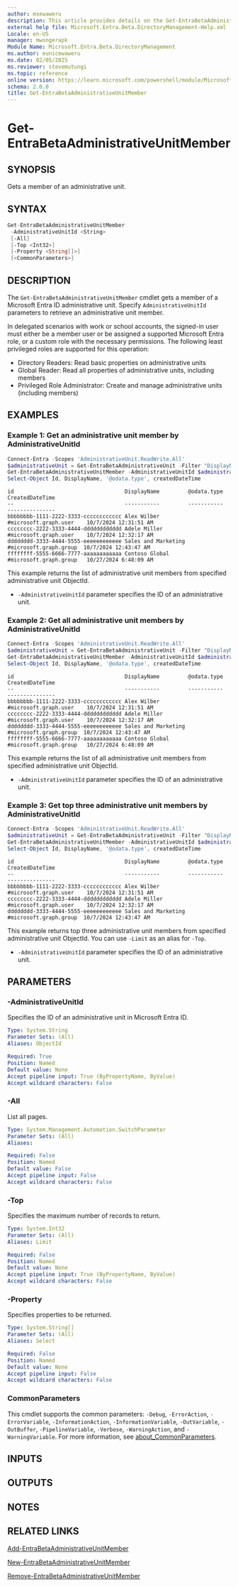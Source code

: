 ```yaml
---
author: msewaweru
description: This article provides details on the Get-EntraBetaAdministrativeUnitMember command.
external help file: Microsoft.Entra.Beta.DirectoryManagement-Help.xml
Locale: en-US
manager: mwongerapk
Module Name: Microsoft.Entra.Beta.DirectoryManagement
ms.author: eunicewaweru
ms.date: 02/05/2025
ms.reviewer: stevemutungi
ms.topic: reference
online version: https://learn.microsoft.com/powershell/module/Microsoft.Entra.Beta/Get-EntraBetaAdministrativeUnitMember
schema: 2.0.0
title: Get-EntraBetaAdministrativeUnitMember
---
```


# Get-EntraBetaAdministrativeUnitMember

## SYNOPSIS

Gets a member of an administrative unit.

## SYNTAX

```powershell
Get-EntraBetaAdministrativeUnitMember
 -AdministrativeUnitId <String>
 [-All]
 [-Top <Int32>]
 [-Property <String[]>]
 [<CommonParameters>]
```

## DESCRIPTION

The `Get-EntraBetaAdministrativeUnitMember` cmdlet gets a member of a Microsoft Entra ID administrative unit. Specify `AdministrativeUnitId` parameters to retrieve an administrative unit member.

In delegated scenarios with work or school accounts, the signed-in user must either be a member user or be assigned a supported Microsoft Entra role, or a custom role with the necessary permissions. The following least privileged roles are supported for this operation:

- Directory Readers: Read basic properties on administrative units
- Global Reader: Read all properties of administrative units, including members
- Privileged Role Administrator: Create and manage administrative units (including members)

## EXAMPLES

### Example 1: Get an administrative unit member by AdministrativeUnitId

```powershell
Connect-Entra -Scopes 'AdministrativeUnit.ReadWrite.All'
$administrativeUnit = Get-EntraBetaAdministrativeUnit -Filter "DisplayName eq '<administrativeunit-display-name>'"
Get-EntraBetaAdministrativeUnitMember -AdministrativeUnitId $administrativeUnit.Id |
Select-Object Id, DisplayName, '@odata.type', createdDateTime
```

```Output
id                                   DisplayName         @odata.type              CreatedDateTime
--                                   -----------         -----------              ---------------
bbbbbbbb-1111-2222-3333-cccccccccccc Alex Wilber        #microsoft.graph.user    10/7/2024 12:31:51 AM
cccccccc-2222-3333-4444-dddddddddddd Adele Miller      #microsoft.graph.user    10/7/2024 12:32:17 AM
dddddddd-3333-4444-5555-eeeeeeeeeeee Sales and Marketing #microsoft.graph.group  10/7/2024 12:43:47 AM
ffffffff-5555-6666-7777-aaaaaaaaaaaa Contoso Global     #microsoft.graph.group   10/27/2024 6:48:09 AM
```

This example returns the list of administrative unit members from specified administrative unit ObjectId.

- `-AdministrativeUnitId` parameter specifies the ID of an administrative unit.

### Example 2: Get all administrative unit members by AdministrativeUnitId

```powershell
Connect-Entra -Scopes 'AdministrativeUnit.ReadWrite.All'
$administrativeUnit = Get-EntraBetaAdministrativeUnit -Filter "DisplayName eq '<administrativeunit-display-name>'"
Get-EntraBetaAdministrativeUnitMember -AdministrativeUnitId $administrativeUnit.Id -All |
Select-Object Id, DisplayName, '@odata.type', createdDateTime
```

```Output
id                                   DisplayName         @odata.type              CreatedDateTime
--                                   -----------         -----------              ---------------
bbbbbbbb-1111-2222-3333-cccccccccccc Alex Wilber        #microsoft.graph.user    10/7/2024 12:31:51 AM
cccccccc-2222-3333-4444-dddddddddddd Adele Miller      #microsoft.graph.user    10/7/2024 12:32:17 AM
dddddddd-3333-4444-5555-eeeeeeeeeeee Sales and Marketing #microsoft.graph.group  10/7/2024 12:43:47 AM
ffffffff-5555-6666-7777-aaaaaaaaaaaa Contoso Global     #microsoft.graph.group   10/27/2024 6:48:09 AM
```

This example returns the list of all administrative unit members from specified administrative unit ObjectId.

- `-AdministrativeUnitId` parameter specifies the ID of an administrative unit.

### Example 3: Get top three administrative unit members by AdministrativeUnitId

```powershell
Connect-Entra -Scopes 'AdministrativeUnit.ReadWrite.All'
$administrativeUnit = Get-EntraBetaAdministrativeUnit -Filter "DisplayName eq '<administrativeunit-display-name>'"
Get-EntraBetaAdministrativeUnitMember -AdministrativeUnitId $administrativeUnit.Id -Top 3 |
Select-Object Id, DisplayName, '@odata.type', createdDateTime
```

```Output
id                                   DisplayName         @odata.type              CreatedDateTime
--                                   -----------         -----------              ---------------
bbbbbbbb-1111-2222-3333-cccccccccccc Alex Wilber        #microsoft.graph.user    10/7/2024 12:31:51 AM
cccccccc-2222-3333-4444-dddddddddddd Adele Miller      #microsoft.graph.user    10/7/2024 12:32:17 AM
dddddddd-3333-4444-5555-eeeeeeeeeeee Sales and Marketing #microsoft.graph.group  10/7/2024 12:43:47 AM
```

This example returns top three administrative unit members from specified administrative unit ObjectId. You can use `-Limit` as an alias for `-Top`.

- `-AdministrativeUnitId` parameter specifies the ID of an administrative unit.

## PARAMETERS

### -AdministrativeUnitId

Specifies the ID of an administrative unit in Microsoft Entra ID.

```yaml
Type: System.String
Parameter Sets: (All)
Aliases: ObjectId

Required: True
Position: Named
Default value: None
Accept pipeline input: True (ByPropertyName, ByValue)
Accept wildcard characters: False
```

### -All

List all pages.

```yaml
Type: System.Management.Automation.SwitchParameter
Parameter Sets: (All)
Aliases:

Required: False
Position: Named
Default value: False
Accept pipeline input: False
Accept wildcard characters: False
```

### -Top

Specifies the maximum number of records to return.

```yaml
Type: System.Int32
Parameter Sets: (All)
Aliases: Limit

Required: False
Position: Named
Default value: None
Accept pipeline input: True (ByPropertyName, ByValue)
Accept wildcard characters: False
```

### -Property

Specifies properties to be returned.

```yaml
Type: System.String[]
Parameter Sets: (All)
Aliases: Select

Required: False
Position: Named
Default value: None
Accept pipeline input: False
Accept wildcard characters: False
```

### CommonParameters

This cmdlet supports the common parameters: `-Debug`, `-ErrorAction`, `-ErrorVariable`, `-InformationAction`, `-InformationVariable`, `-OutVariable`, `-OutBuffer`, `-PipelineVariable`, `-Verbose`, `-WarningAction`, and `-WarningVariable`. For more information, see [about_CommonParameters](https://go.microsoft.com/fwlink/?LinkID=113216).

## INPUTS

## OUTPUTS

## NOTES

## RELATED LINKS

[Add-EntraBetaAdministrativeUnitMember](Add-EntraBetaAdministrativeUnitMember.md)

[New-EntraBetaAdministrativeUnitMember](New-EntraBetaAdministrativeUnitMember.md)

[Remove-EntraBetaAdministrativeUnitMember](Remove-EntraBetaAdministrativeUnitMember.md)
